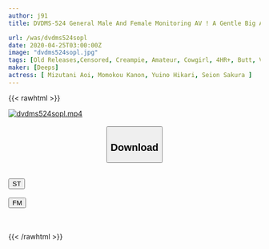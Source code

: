 ```yaml
---
author: j91
title: DVDMS-524 General Male And Female Monitoring AV ! A Gentle Big Ass Female Teacher Is A Big Challenge To Nuki Consecutively With 10 Cocks Lined Up Side By Side At Raw Saddle Cowgirl! The Erection That Ejaculates The Full Erection At The Woman On Top Posture And Overflows With Semen Does Not Stop Cumming! ! Finally ...

url: /was/dvdms524sopl
date: 2020-04-25T03:00:00Z
image: "dvdms524sopl.jpg"
tags: [Old Releases,Censored, Creampie, Amateur, Cowgirl, 4HR+, Butt, Virgin Man	]
maker: [Deeps]
actress: [ Mizutani Aoi, Momokou Kanon, Yuino Hikari, Seion Sakura ]
---
```



{{< rawhtml >}}

<div class="video" data-videoid="eAGB0P1keJIYdOd">
    <a href="javascript:;">
        <img src="/was/dvdms524sopl/dvdms524sopl.jpg" width="WIDTH" height="HEIGHT" alt="dvdms524sopl.mp4" loading="lazy">
    </a>
</div>

<script type="text/javascript" src="https://j91.asia/asset/on-demand-st.js"></script>

<br>
  <link rel="stylesheet" href="https://j91.asia/asset/bs5.css">
  
  <center>
  <button class="btn btn-primary" type="button" data-bs-toggle="collapse" data-bs-target=".multi-collapse" aria-expanded="false" aria-controls="multiCollapseExample1 multiCollapseExample2"><h2>Download</h2></button></center>
</p>
<div class="row">
  <div class="col">
    <div class="collapse multi-collapse" id="multiCollapseExample1">
      <div class="card card-body">
	      	      <br>
<div class="buttons">  
<a href="https://streamtape.to/v/eAGB0P1keJIYdOd" target="_blank"><button class="btn-hover color-3"><i class="fa fa-download"></i> ST</button></a></div>
    </div>
  </div>
</div>
  <div class="col">
    <div class="collapse multi-collapse" id="multiCollapseExample2">
      <div class="card card-body">
	      <br>
<div class="buttons">
    <a href="https://filemoon.sx/d/cmct73hcbghh" target="_blank"><button class="btn-hover color-8"><i class="fa fa-download"></i> FM</button></a></div>
<br><br>
      </div>
    </div>
  </div>
</div>

{{< /rawhtml >}}